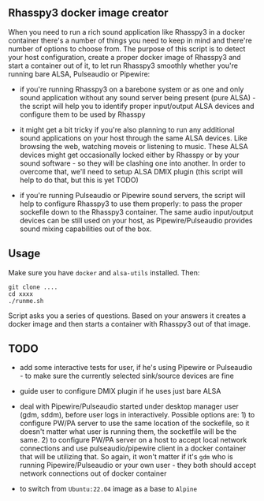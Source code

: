 ## Rhasspy3 docker image creator

When you need to run a rich sound application like Rhasspy3 in a docker container there's a number of things you need to keep in mind and there're number of options to choose from.
The purpose of this script is to detect your host configuration, create a proper docker image of Rhasspy3 and start a container out of it, to let run Rhasspy3 smoothly whether you're running bare ALSA, Pulseaudio or Pipewire:

* if you're running Rhasspy3 on a barebone system or as one and only sound application without any sound server being present (pure ALSA) - the script will help you to identify proper input/output ALSA devices and configure them to be used by Rhasspy

* it might get a bit tricky if you're also planning to run any additional sound applications on your host through the same ALSA devices. Like browsing the web, watching moveis or listening to music. These ALSA devices might get occasionally locked either by Rhasspy or by your sound software - so they will be clashing one into another. In order to overcome that, we'll need to setup ALSA DMIX plugin (this script will help to do that, but this is yet TODO)

* if you're running Pulseaudio or Pipewire sound servers, the script will help to configure Rhasspy3 to use them properly: to pass the proper sockefile down to the Rhasspy3 container. The same audio input/output devices can be still used on your host, as Pipewire/Pulseaudio provides sound mixing capabilities out of the box.

## Usage

Make sure you have `docker` and `alsa-utils` installed. Then:

```
git clone ....
cd xxxx
./runme.sh
```

Script asks you a series of questions. Based on your answers it creates a docker image and then starts a container with Rhasspy3 out of that image.

## TODO

* add some interactive tests for user, if he's using Pipewire or Pulseaudio - to make sure the currently selected sink/source devices are fine

* guide user to configure DMIX plugin if he uses just bare ALSA

* deal with Pipewire/Pulseaudio started under desktop manager user (gdm, sddm), before user logs in interactively. Possible options are: 1) to configure PW/PA server to use the same location of the sockefile, so it doesn't matter what user is running them, the socketfile will be the same. 2) to configure PW/PA server on a host to accept local network connections and use pulseaudio/pipewire client in a docker container that will be utilizing that. So again, it won't matter if it's `gdm` who is running Pipewire/Pulseaudio or your own user - they both should accept network connections out of docker container

* to switch from `Ubuntu:22.04` image as a base to `Alpine`
